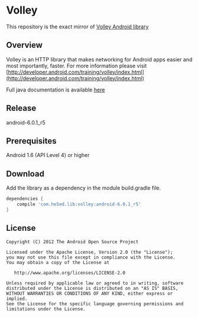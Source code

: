 Volley
======
This repository is the exact mirror of [Volley Android library](https://android.googlesource.com/platform/frameworks/volley)

Overview
--------
Volley is an HTTP library that makes networking for Android apps easier and most importantly, faster.
For more information please visit [http://developer.android.com/training/volley/index.html](http://developer.android.com/training/volley/index.html)

Full java documentation is available [here](http://he5ed.github.io/volley/doc/reference/com/android/volley/package-summary.html)

Release
-------
android-6.0.1_r5

Prerequisites
--------------
Android 1.6 (API Level 4) or higher

Download
--------
Add the library as a dependency in the module build.gradle file.
```groovy
dependencies {
    compile 'com.he5ed.lib:volley:android-6.0.1_r5'
}
```

License
-------
    Copyright (C) 2012 The Android Open Source Project

    Licensed under the Apache License, Version 2.0 (the "License");
    you may not use this file except in compliance with the License.
    You may obtain a copy of the License at

       http://www.apache.org/licenses/LICENSE-2.0

    Unless required by applicable law or agreed to in writing, software
    distributed under the License is distributed on an "AS IS" BASIS,
    WITHOUT WARRANTIES OR CONDITIONS OF ANY KIND, either express or implied.
    See the License for the specific language governing permissions and
    limitations under the License.